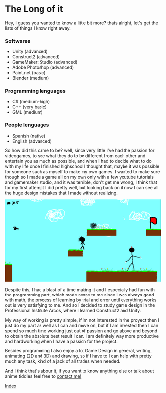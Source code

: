 # The Long of it

Hey, I guess you wanted to know a little bit more? thats alright, let's get the lists of things I know right away.

### Softwares
* Unity (advanced)
* Construct2 (advanced)
* GameMaker: Studio (advanced)
* Adobe Photoshop (advanced)
* Paint.net (basic)
* Blender (medium)

### Programming lenguages
* C# (medium-high)
* C++ (very basic)
* GML (medium)

### People lenguages
* Spanish (native)
* English (advanced)

So how did this came to be? well, since very little I've had the passion for videogames, to see what they do to be different from each other and entertain you as much as possible, and when I had to decide what to do with my life once I finished highschool I thought that, maybe it was possible for someone such as myself to make my own games. I wanted to make sure though so I made a game all on my own only with a few youtube tutorials and gamemaker studio, and it was terrible, don't get me wrong, I think that for my first attempt I did pretty well, but looking back on it now I can see all the huge design mistakes that I made without realizing.

![spw](https://github.com/niquion/niquion.github.io/blob/master/spw.png?raw=true)

Despite this, I had a blast of a time making it and I especially had fun with the programming part, which made sense to me since I was always good with math, the process of learning by trial and error until everything works out is very satisfying to me. And so I decided to study game design in the Professional Institute Arcos, where I learned Construct2 and Unity.

My way of working is pretty simple, if Im not interested in the proyect then I just do my part as well as I can and move on, but if I am invested then I can spend so much time working just out of passion and go above and beyond to obtain the absolute best result I can. I am definitely way more productive and hardworking when I have a passion for the project.

Besides programming I also enjoy a lot Game Design in general, writing, animating (2D and 3D) and drawing, so if I have to I can help with pretty much any task, kind of a jack of all trades when needed.

And I think that's abour it, if you want to know anything else or talk about anime tiddies feel free to [contact me!](https://niquion.github.io/contact)


[Index](https://niquion.github.io/)
